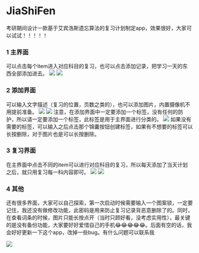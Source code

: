 # JiaShiFen
考研期间设计一款基于艾宾浩斯遗忘算法的复习计划制定app，效果很好，大家可以试试！！！！！
### 1 主界面
可以点击每个item进入对应科目的复习，也可以点击添加记录，把学习一天的东西全部添加进去。
![](https://github.com/vailing/JiaShiFen/blob/master/image/1.jpg) ![](https://github.com/vailing/JiaShiFen/blob/master/image/2.jpg)

### 2 添加界面
可以输入文字描述（复习的位置，页数之类的），也可以添加图片，内置摄像机不用提前准备。
![](https://github.com/vailing/JiaShiFen/blob/master/image/3.jpg) ![](https://github.com/vailing/JiaShiFen/blob/master/image/4.jpg)
注意，在添加界面中一定要添加一个标签，没有任何的防护，所以请一定要添加一个标签，此标签是用于主界面进行分类的。
![](https://github.com/vailing/JiaShiFen/blob/master/image/5.jpg)
如果没有需要的标签，可以输入之后点击那个锦囊按钮创建标签，如果有不想要的标签可以长按删除，对于图片也是可以长按删除。

### 3 复习界面
在主界面中点击不同的item可以进行对应科目的复习，所以每天添加了当天计划之后，就只用复习每一科内容即可。
![](https://github.com/vailing/JiaShiFen/blob/master/image/6.jpg) ![](https://github.com/vailing/JiaShiFen/blob/master/image/7.jpg)

### 4 其他
还有很多界面，大家可以自己探索，第一次启动时候需要输入一个图案锁，一定要记住，我还没有做修改功能，此密码是用来防止复习记录背恶意删除了的。同时，在查看词条的时候，图片只能长按点开（当时只顾好看，没考虑实用性），最关键的是没有备份功能，大家要好好爱惜自己的手机😂😂😂😂😂。后面有空的话，我会好好更新一下这个app，改掉一些bug。有什么问题可以联系我

![](https://github.com/vailing/JiaShiFen/blob/master/image/luff.jpg)
